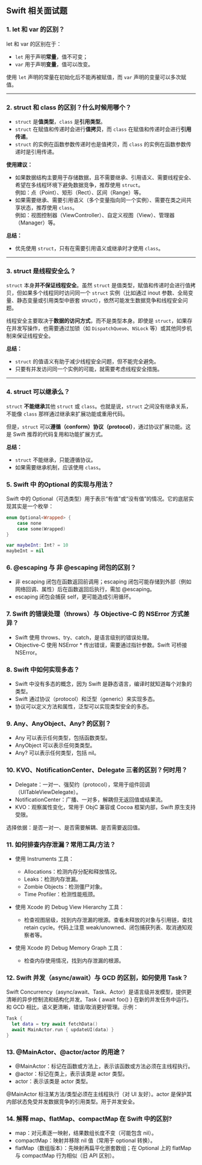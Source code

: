 ## Swift 相关面试题

### 1. let 和 var 的区别？

let 和 var 的区别在于：

- `let` 用于声明**常量**，值不可变；
- `var` 用于声明**变量**，值可以改变。

使用 `let` 声明的常量在初始化后不能再被赋值，而 `var` 声明的变量可以多次赋值。

---


### 2. struct 和 class 的区别？什么时候用哪个？

- `struct` 是**值类型**，`class` 是**引用类型**。
- `struct` 在赋值和传递时会进行**值拷贝**，而 `class` 在赋值和传递时会进行**引用传递**。
- `struct` 的实例在函数参数传递时也是值拷贝，而 `class` 的实例在函数参数传递时是引用传递。


**使用建议：**

- 如果数据结构主要用于存储数据，且不需要继承、引用语义、需要线程安全、希望在多线程环境下避免数据竞争，推荐使用 `struct`。  
  例如：点（Point）、矩形（Rect）、区间（Range）等。
- 如果需要继承、需要引用语义（多个变量指向同一个实例）、需要在类之间共享状态，推荐使用 `class`。  
  例如：视图控制器（ViewController）、自定义视图（View）、管理器（Manager）等。

**总结：**

- 优先使用 `struct`，只有在需要引用语义或继承时才使用 `class`。

---

### 3. struct 是线程安全么？

`struct` 本身**并不保证线程安全**。虽然 `struct` 是值类型，赋值和传递时会进行值拷贝，但如果多个线程同时访问同一个 `struct` 实例（比如通过 inout 参数、全局变量、静态变量或引用类型中嵌套 struct），依然可能发生数据竞争和线程安全问题。

线程安全主要取决于**数据的访问方式**，而不是类型本身。即使是 `struct`，如果存在并发写操作，也需要通过加锁（如 `DispatchQueue`、`NSLock` 等）或其他同步机制来保证线程安全。

**总结：**

- `struct` 的值语义有助于减少线程安全问题，但不能完全避免。
- 只要有并发访问同一个实例的可能，就需要考虑线程安全措施。

---

### 4. struct 可以继承么？

`struct` **不能继承**其他 `struct` 或 `class`。也就是说，`struct` 之间没有继承关系，不能像 `class` 那样通过继承来扩展功能或重用代码。

但是，`struct` 可以**遵循（conform）协议（protocol）**，通过协议扩展功能。这是 Swift 推荐的代码复用和功能扩展方式。

**总结：**

- `struct` 不能继承，只能遵循协议。
- 如果需要继承机制，应该使用 `class`。

### 5. Swift 中 的Optional 的实现与用法？

Swift 中的 Optional（可选类型）用于表示“有值”或“没有值”的情况。它的底层实现其实是一个枚举：

```swift
enum Optional<Wrapped> {
    case none
    case some(Wrapped)
}
```

```swift
var maybeInt: Int? = 10
maybeInt = nil
```

### 6. @escaping 与 非 @escaping 闭包的区别？

- 非 escaping 闭包在函数返回前调用；escaping 闭包可能存储到外部（例如网络回调、属性）后在函数返回后执行，需加 @escaping。
- escaping 闭包会捕获 self，更可能造成引用循环。

### 7. Swift 的错误处理（throws）与 Objective-C 的 NSError 方式差异？

- Swift 使用 throws、try、catch，是语言级别的错误处理。
- Objective-C 使用 NSError * 传出错误，需要通过指针参数。Swift 可桥接 NSError。

### 8. Swift 中如何实现多态？

- Swift 中没有多态的概念，因为 Swift 是静态语言，编译时就知道每个对象的类型。
- Swift 通过协议（protocol）和泛型（generic）来实现多态。
- 协议可以定义方法和属性，泛型可以实现类型安全的多态。

### 9. Any、AnyObject、Any? 的区别？

- Any 可以表示任何类型，包括函数类型。
- AnyObject 可以表示任何类类型。
- Any? 可以表示任何类型，包括 nil。

### 10. KVO、NotificationCenter、Delegate 三者的区别？何时用？

- Delegate：一对一、强契约（protocol），常用于组件回调（UITableViewDelegate）。
- NotificationCenter：广播、一对多，解耦但无返回值或结果流。
- KVO：观察属性变化，常用于 ObjC 兼容或 Cocoa 框架内部，Swift 原生支持受限。

选择依据：是否一对一、是否需要解耦、是否需要返回值。

### 11. 如何排查内存泄漏？常用工具/方法？

- 使用 Instruments 工具：
  - Allocations：检测内存分配和释放情况。
  - Leaks：检测内存泄漏。
  - Zombie Objects：检测僵尸对象。
  - Time Profiler：检测性能瓶颈。

- 使用 Xcode 的 Debug View Hierarchy 工具：
  - 检查视图层级，找到内存泄漏的根源。查看未释放的对象与引用链，查找 retain cycle。代码上注意 weak/unowned、闭包捕获列表、取消通知观察者等。

- 使用 Xcode 的 Debug Memory Graph 工具：
  - 检查内存使用情况，找到内存泄漏的根源。

### 12. Swift 并发（async/await）与 GCD 的区别，如何使用 Task？

Swift Concurrency（async/await、Task、Actor）是语言级并发模型，提供更清晰的异步控制流和结构化并发。Task { await foo() } 在新的并发任务中运行。和 GCD 相比，语义更清晰，错误/取消更好管理。示例：
```swift
Task {
  let data = try await fetchData()
  await MainActor.run { updateUI(data) }
}
```

### 13. @MainActor、@actor/actor 的用途？

- @MainActor：标记在函数或方法上，表示该函数或方法必须在主线程执行。
- @actor：标记在类上，表示该类是 actor 类型。
- actor：表示该类是 actor 类型。

@MainActor 标注某方法/类型必须在主线程执行（对 UI 友好）。actor 是保护其内部状态免受并发数据竞争的引用类型。用于并发安全。

### 14. 解释 map、flatMap、compactMap 在 Swift 中的区别?

- map：对元素逐一映射，结果数组长度不变（可能包含 nil）。
- compactMap：映射并移除 nil 值（常用于 optional 转换）。
- flatMap（数组版本）：先映射再扁平化嵌套数组；在 Optional 上的 flatMap 与 compactMap 行为相似（旧 API 区别）。



